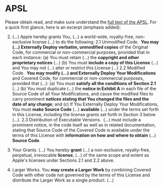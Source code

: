 APSL
====
Please obtain read, and make sure understand the [full text of the APSL](http://www.opensource.apple.com/license/apsl/).
 For a quick first glance, here is an excerpt (emphasis added):

2. (...) Apple hereby grants You, (...) a world-wide, royalty-free, non-exclusive license (...) to do the following:
 2.1 Unmodified Code. 
**You may (...) Externally Deploy verbatim, unmodified copies** of the Original Code, for commercial or non-commercial purposes, provided that in each instance:
 (a) You must retain (...) the **copyright and other proprietary notices** (...)
 (b) You must **include a copy of this License** (...) and You may not (...) alter or restrict this License (...)
 2.2 Modified Code. 
**You may modify (...) and Externally Deploy Your Modifications** and Covered Code, for commercial or non-commercial purposes, provided that (...):
 (a) You must **satisfy all the conditions of Section 2.1** (...)
 (b) You must duplicate (...) the **notice in Exhibit A** in each file of the Source Code of all Your Modifications, and cause the modified files to carry prominent **notices stating that You changed the files and the date of any change**; and
 (c) If You Externally Deploy Your Modifications, You must **make Source Code** (...) **available** (...) under the terms set forth in this License, including the license grants set forth in Section 3 below (...).
 2.3 Distribution of Executable Versions. 
(...) must include a prominent notice, in the code itself as well as in related documentation, stating that Source Code of the Covered Code is available under the terms of this License with <span style="font-weight:bold">information on how and where to obtain</span> (...) **Source Code**.

3. Your Grants.
(...) You hereby **grant** (...) a non-exclusive, royalty-free, perpetual, irrevocable **license**, (...) of the same scope and extent as Apple's licenses under Sections 2.1 and 2.2 above.

4. Larger Works.
You **may create a Larger Work** by combining Covered Code with other code not governed by the terms of this License and distribute the Larger Work as a single product. (...)